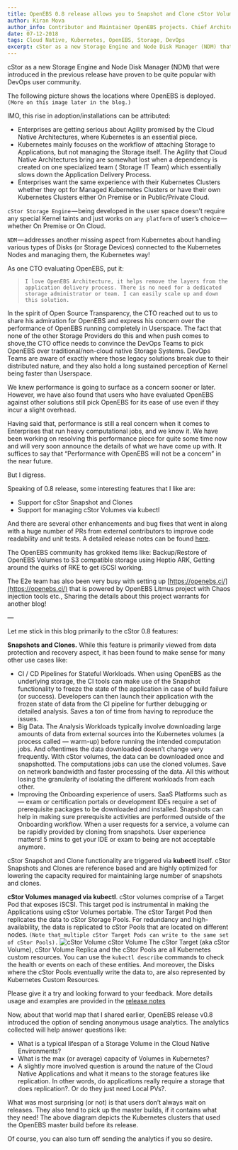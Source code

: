 ```yaml
---
title: OpenEBS 0.8 release allows you to Snapshot and Clone cStor Volumes
author: Kiran Mova
author_info: Contributor and Maintainer OpenEBS projects. Chief Architect MayaData. Kiran leads overall architecture & is responsible for architecting, solution design & customer adoption of OpenEBS.
date: 07-12-2018
tags: Cloud Native, Kubernetes, OpenEBS, Storage, DevOps
excerpt: cStor as a new Storage Engine and Node Disk Manager (NDM) that were introduced in the previous release have proven to be quite popular with DevOps user community.
---
```


cStor as a new Storage Engine and Node Disk Manager (NDM) that were introduced in the previous release have proven to be quite popular with DevOps user community.

The following picture shows the locations where OpenEBS is deployed. `(More on this image later in the blog.)`

IMO, this rise in adoption/installations can be attributed:

- Enterprises are getting serious about Agility promised by the Cloud Native Architectures, where Kubernetes is an essential piece.
- Kubernetes mainly focuses on the workflow of attaching Storage to Applications, but not managing the Storage itself. The Agility that Cloud Native Architectures bring are somewhat lost when a dependency is created on one specialized team ( Storage IT Team) which essentially slows down the Application Delivery Process.
- Enterprises want the same experience with their Kubernetes Clusters whether they opt for Managed Kubernetes Clusters or have their own Kubernetes Clusters either On Premise or in Public/Private Cloud.

`cStor Storage Engine` — being developed in the user space doesn’t require any special Kernel taints and just works on `any platform` of user’s choice — whether On Premise or On Cloud.

`NDM` — addresses another missing aspect from Kubernetes about handling various types of Disks (or Storage Devices) connected to the Kubernetes Nodes and managing them, the Kubernetes way!

As one CTO evaluating OpenEBS, put it:

> `I love OpenEBS Architecture, it helps remove the layers from the application delivery process. There is no need for a dedicated storage administrator or team. I can easily scale up and down this solution.`

In the spirit of Open Source Transparency, the CTO reached out to us to share his admiration for OpenEBS and express his concern over the performance of OpenEBS running completely in Userspace. The fact that none of the other Storage Providers do this and when push comes to shove,the CTO office needs to convince the DevOps Teams to pick OpenEBS over traditional/non-cloud native Storage Systems. DevOps Teams are aware of exactly where those legacy solutions break due to their distributed nature, and they also hold a long sustained perception of Kernel being faster than Userspace.

We knew performance is going to surface as a concern sooner or later. However, we have also found that users who have evaluated OpenEBS against other solutions still pick OpenEBS for its ease of use even if they incur a slight overhead.

Having said that, performance is still a real concern when it comes to Enterprises that run heavy computational jobs, and we know it. We have been working on resolving this performance piece for quite some time now and will very soon announce the details of what we have come up with. It suffices to say that “Performance with OpenEBS will not be a concern” in the near future.

But I digress.

Speaking of 0.8 release, some interesting features that I like are:

- Support for cStor Snapshot and Clones
- Support for managing cStor Volumes via kubectl

And there are several other enhancements and bug fixes that went in along with a huge number of PRs from external contributors to improve code readability and unit tests. A detailed release notes can be found [here](https://github.com/openebs/openebs/releases/tag/0.8).

The OpenEBS community has grokked items like: Backup/Restore of OpenEBS Volumes to S3 compatible storage using Heptio ARK, Getting around the quirks of RKE to get iSCSI working.

The E2e team has also been very busy with setting up [https://openebs.ci/](https://openebs.ci/) that is powered by OpenEBS Litmus project with Chaos injection tools etc., Sharing the details about this project warrants for another blog!

—

Let me stick in this blog primarily to the cStor 0.8 features:

**Snapshots and Clones.** While this feature is primarily viewed from data protection and recovery aspect, it has been found to make sense for many other use cases like:

- CI / CD Pipelines for Stateful Workloads. When using OpenEBS as the underlying storage, the CI tools can make use of the Snapshot functionality to freeze the state of the application in case of build failure (or success). Developers can then launch their application with the frozen state of data from the CI pipeline for further debugging or detailed analysis. Saves a ton of time from having to reproduce the issues.
- Big Data. The Analysis Workloads typically involve downloading large amounts of data from external sources into the Kubernetes volumes (a process called — warm-up) before running the intended computation jobs. And oftentimes the data downloaded doesn’t change very frequently. With cStor volumes, the data can be downloaded once and snapshotted. The computations jobs can use the cloned volumes. Save on network bandwidth and faster processing of the data. All this without losing the granularity of isolating the different workloads from each other.
- Improving the Onboarding experience of users. SaaS Platforms such as — exam or certification portals or development IDEs require a set of prerequisite packages to be downloaded and installed. Snapshots can help in making sure prerequisite activities are performed outside of the Onboarding workflow. When a user requests for a service, a volume can be rapidly provided by cloning from snapshots. User experience matters! 5 mins to get your IDE or exam to being are not acceptable anymore.

cStor Snapshot and Clone functionality are triggered via **kubectl** itself. cStor Snapshots and Clones are reference based and are highly optimized for lowering the capacity required for maintaining large number of snapshots and clones.

**cStor Volumes managed via kubectl**. cStor volumes comprise of a Target Pod that exposes iSCSI. This target pod is instrumental in making the Applications using cStor Volumes portable. The cStor Target Pod then replicates the data to cStor Storage Pools. For redundancy and high-availability, the data is replicated to cStor Pools that are located on different nodes. `(Note that multiple cStor Target Pods can write to the same set of cStor Pools).`
![cStor Volume](/pubic/images/blog/cstor-volume.png) cStor Volume
The cStor Target (aka cStor Volume), cStor Volume Replica and the cStor Pools are all Kubernetes custom resources. You can use the `kubectl describe` commands to check the health or events on each of these entities. And moreover, the Disks where the cStor Pools eventually write the data to, are also represented by Kubernetes Custom Resources.

Please give it a try and looking forward to your feedback. More details usage and examples are provided in the [release notes](https://github.com/openebs/openebs/releases/tag/0.8)

Now, about that world map that I shared earlier, OpenEBS release v0.8 introduced the option of sending anonymous usage analytics. The analytics collected will help answer questions like:

- What is a typical lifespan of a Storage Volume in the Cloud Native Environments?
- What is the max (or average) capacity of Volumes in Kubernetes?
- A slightly more involved question is around the nature of the Cloud Native Applications and what it means to the storage features like replication. In other words, do applications really require a storage that does replication?. Or do they just need Local PVs?.

What was most surprising (or not) is that users don’t always wait on releases. They also tend to pick up the master builds, if it contains what they need! The above diagram depicts the Kubernetes clusters that used the OpenEBS master build before its release.

Of course, you can also turn off sending the analytics if you so desire.
